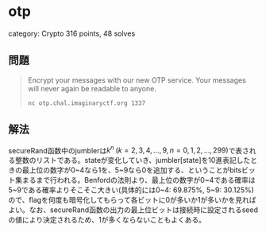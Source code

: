 # otp
category: Crypto
316 points, 48 solves

## 問題
> Encrypt your messages with our new OTP service. Your messages will never again be readable to anyone.  
>   
> `nc otp.chal.imaginaryctf.org 1337`

## 解法
secureRand函数中のjumblerは$k^n\;(k=2,3,4,\dots,9,n=0,1,2,\dots,299)$で表される整数のリストである。stateが変化していき、jumbler[state]を10進表記したときの最上位の数字が0~4なら1を、5~9なら0を追加する、ということがbitsビット集まるまで行われる。Benfordの法則より、最上位の数字が0~4である確率は5~9である確率よりそこそこ大きい(具体的には0~4: 69.875%, 5~9: 30.125%)ので、flagを何度も暗号化してもらって各ビットに0が多いか1が多いかを見ればよい。なお、secureRand函数の出力の最上位ビットは接続時に設定されるseedの値により決定されるため、1が多くならないこともよくある。
